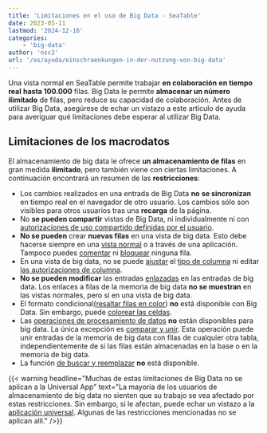 ```yaml
---
title: 'Limitaciones en el uso de Big Data - SeaTable'
date: 2023-05-11
lastmod: '2024-12-16'
categories:
    - 'big-data'
author: 'nsc2'
url: '/es/ayuda/einschraenkungen-in-der-nutzung-von-big-data'
---
```


Una vista normal en SeaTable permite trabajar **en colaboración** **en tiempo real** **hasta 100.000** filas. Big Data le permite **almacenar un número ilimitado** de filas, pero reduce su capacidad de colaboración. Antes de utilizar Big Data, asegúrese de echar un vistazo a este artículo de ayuda para averiguar qué limitaciones debe esperar al utilizar Big Data.

## Limitaciones de los macrodatos

El almacenamiento de big data le ofrece **un almacenamiento de filas** en gran medida **ilimitado**, pero también viene con ciertas limitaciones. A continuación encontrará un resumen de las **restricciones**:

- Los cambios realizados en una entrada de Big Data **no** **se sincronizan** en tiempo real en el navegador de otro usuario. Los cambios sólo son visibles para otros usuarios tras una **recarga** de la página.
- No **se pueden compartir** vistas de Big Data, ni individualmente ni con [autorizaciones de uso compartido definidas por el usuario](https://seatable.io/es/docs/freigaben/benutzerdefinierte-freigabe-erstellen/).
- **No se pueden** crear **nuevas filas** en una vista de big data. Esto debe hacerse siempre en una [vista normal](https://seatable.io/es/docs/grundlagen-von-ansichten/anlegen-einer-neuen-ansicht/) o a través de una aplicación. Tampoco puedes [comentar](https://seatable.io/es/docs/arbeiten-mit-zeilen/zeilen-kommentieren/) ni [bloquear](https://seatable.io/es/docs/arbeiten-mit-zeilen/sperren-einer-zeile/) ninguna fila.
- En una vista de big data, no se puede [ajustar](https://seatable.io/es/docs/arbeiten-mit-spalten/wie-man-den-spaltentyp-anpasst/) el [tipo de columna](https://seatable.io/es/docs/arbeiten-mit-spalten/wie-man-den-spaltentyp-anpasst/) ni editar [las autorizaciones de columna](https://seatable.io/es/docs/arbeiten-mit-spalten/spaltenberechtigungen-festlegen/).
- **No se pueden modificar** las entradas [enlazadas](https://seatable.io/es/docs/verknuepfungen/wie-man-tabellen-in-seatable-miteinander-verknuepft/) en las entradas de big data. Los enlaces a filas de la memoria de big data **no se muestran** en las vistas normales, pero sí en una vista de big data.
- El formato condicional[(resaltar filas en color](https://seatable.io/es/docs/ansichtsoptionen/farbliche-markierung-von-zellen/)) **no** está disponible con Big Data. Sin embargo, puede [colorear las celdas](https://seatable.io/es/docs/ansichtsoptionen/einfaerben-von-zellen/).
- Las [operaciones de procesamiento de datos](https://seatable.io/es/docs/datenverarbeitung/datenverarbeitungsoperationen-in-seatable/) **no** están disponibles para big data. La única excepción es [comparar y unir](https://seatable.io/es/docs/datenverarbeitung/datenverarbeitung-vergleichen-und-verknuepfen/). Esta operación puede unir entradas de la memoria de big data con filas de cualquier otra tabla, independientemente de si las filas están almacenadas en la base o en la memoria de big data.
- La función [de buscar y reemplazar](https://seatable.io/es/docs/arbeiten-in-tabellen/suchen-und-ersetzen-von-werten-in-seatable/) **no** está disponible.

{{< warning  headline="Muchas de estas limitaciones de Big Data no se aplican a la Universal App"  text="La mayoría de los usuarios de almacenamiento de big data no sienten que su trabajo se vea afectado por estas restricciones. Sin embargo, si le afectan, puede echar un vistazo a la [aplicación universal](https://seatable.io/es/docs/apps/universelle-app/). Algunas de las restricciones mencionadas no se aplican allí." />}}
